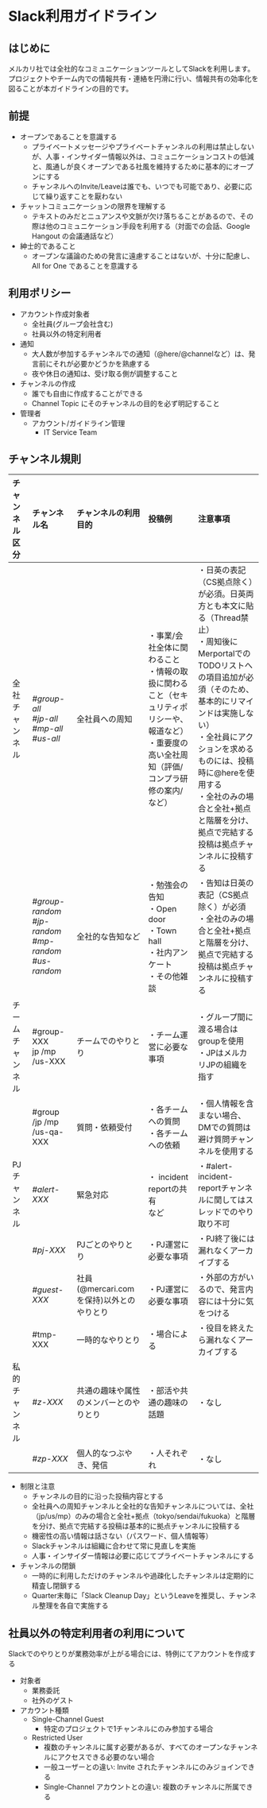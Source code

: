 # Slack利用ガイドライン

## はじめに
メルカリ社では全社的なコミュニケーションツールとしてSlackを利用します。プロジェクトやチーム内での情報共有・連絡を円滑に行い、情報共有の効率化を図ることが本ガイドラインの目的です。

## 前提
- オープンであることを意識する
    - プライベートメッセージやプライベートチャンネルの利用は禁止しないが、人事・インサイダー情報以外は、コミュニケーションコストの低減と、風通しが良くオープンである社風を維持するために基本的にオープンにする
    - チャンネルへのInvite/Leaveは誰でも、いつでも可能であり、必要に応じて繰り返すことを厭わない
- チャットコミュニケーションの限界を理解する
    - テキストのみだとニュアンスや文脈が欠け落ちることがあるので、その際は他のコミュニケーション手段を利用する（対面での会話、Google Hangout の会議通話など）
- 紳士的であること
    - オープンな議論のための発言に遠慮することはないが、十分に配慮し、All for One であることを意識する

## 利用ポリシー
- アカウント作成対象者
    - 全社員(グループ会社含む)
    - 社員以外の特定利用者
- 通知
    - 大人数が参加するチャンネルでの通知（@here/@channelなど）は、発言前にそれが必要かどうかを熟慮する
    - 夜や休日の通知は、受け取る側が調整すること
- チャンネルの作成
    - 誰でも自由に作成することができる
    - Channel Topic にそのチャンネルの目的を必ず明記すること
- 管理者
    - アカウント/ガイドライン管理
        - IT Service Team

## チャンネル規則

|  **チャンネル区分** | **チャンネル名** | **チャンネルの利用目的** | **投稿例** | **注意事項** |
| :--- | :--- | :--- | :--- | :--- |
|  全社チャンネル | *#group-all<br/>#jp-all<br/>#mp-all<br/>#us-all* | 全社員への周知 | ・事業/会社全体に関わること<br/>・情報の取扱に関わること（セキュリティポリシーや、報道など）<br/>・重要度の高い全社周知（評価/コンプラ研修の案内/など） | ・日英の表記（CS拠点除く）が必須。日英両方とも本文に貼る（Thread禁止）<br/>・周知後にMerportalでのTODOリストへの項目追加が必須（そのため、基本的にリマインドは実施しない）<br/>・全社員にアクションを求めるものには、投稿時に@hereを使用する<br/>・全社のみの場合と全社+拠点と階層を分け、拠点で完結する投稿は拠点チャンネルに投稿する |
|   | *#group-random<br/>#jp-random<br/>#mp-random<br/>#us-random* | 全社的な告知など | ・勉強会の告知<br/>・Open door<br/>・Town hall<br/>・社内アンケート<br/>・その他雑談 | ・告知は日英の表記（CS拠点除く）が必須<br/>・全社のみの場合と全社+拠点と階層を分け、拠点で完結する投稿は拠点チャンネルに投稿する |
|  チームチャンネル | #group-XXX<br/>jp /mp /us-XXX | チームでのやりとり | ・チーム運営に必要な事項 | ・グループ間に渡る場合はgroupを使用<br/>・JPはメルカリJPの組織を指す |
|   | #group /jp /mp /us-qa-XXX | 質問・依頼受付 | ・各チームへの質問<br/>・各チームへの依頼 | ・個人情報を含まない場合、DMでの質問は避け質問チャンネルを使用する |
|  PJチャンネル | *#alert-XXX* | 緊急対応 | ・ incident reportの共有<br/>など | ・#alert-incident-reportチャンネルに関してはスレッドでのやり取り不可 |
|   | *#pj-XXX* | PJごとのやりとり | ・PJ運営に必要な事項 | ・PJ終了後には漏れなくアーカイブする |
|   | *#guest-XXX* | 社員(@mercari.comを保持)以外とのやりとり | ・PJ運営に必要な事項 | ・外部の方がいるので、発言内容には十分に気をつける |
|   | #tmp-XXX | 一時的なやりとり | ・場合による | ・役目を終えたら漏れなくアーカイブする |
|  私的チャンネル | *#z-XXX* | 共通の趣味や属性のメンバーとのやりとり | ・部活や共通の趣味の話題 | ・なし |
|   | *#zp-XXX* | 個人的なつぶやき、発信 | ・人それぞれ | ・なし |


- 制限と注意
    - チャンネルの目的に沿った投稿内容とする
    - 全社員への周知チャンネルと全社的な告知チャンネルについては、全社（jp/us/mp）のみの場合と全社+拠点（tokyo/sendai/fukuoka）と階層を分け、拠点で完結する投稿は基本的に拠点チャンネルに投稿する
    - 機密性の高い情報は話さない（パスワード、個人情報等）
    - Slackチャンネルは組織に合わせて常に見直しを実施
    - 人事・インサイダー情報は必要に応じてプライベートチャンネルにする
- チャンネルの閉鎖
    - 一時的に利用しただけのチャンネルや過疎化したチャンネルは定期的に精査し閉鎖する
    - Quarter末毎に「Slack Cleanup Day」というLeaveを推奨し、チャンネル整理を各自で実施する

## 社員以外の特定利用者の利用について
Slackでのやりとりが業務効率が上がる場合には、特例にてアカウントを作成する
- 対象者
    - 業務委託
    - 社外のゲスト
- アカウント種類
    - Single-Channel Guest
        - 特定のプロジェクトで1チャンネルにのみ参加する場合
    - Restricted User
        - 複数のチャンネルに属す必要があるが、すべてのオープンなチャンネルにアクセスできる必要のない場合
        - 一般ユーザーとの違い: Invite されたチャンネルにのみジョインできる
        - Single-Channel アカウントとの違い: 複数のチャンネルに所属できる
        